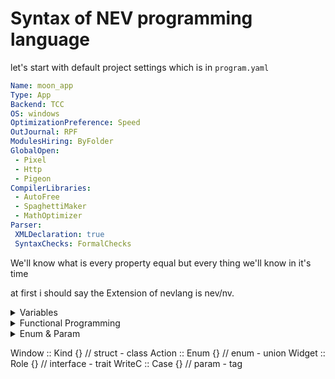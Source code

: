 # Syntax of NEV programming language 

let's start with default project settings which is in `program.yaml`
```yaml
Name: moon_app
Type: App
Backend: TCC
OS: windows
OptimizationPreference: Speed
OutJournal: RPF
ModulesHiring: ByFolder
GlobalOpen:
 - Pixel
 - Http
 - Pigeon
CompilerLibraries:
 - AutoFree
 - SpaghettiMaker
 - MathOptimizer
Parser:
 XMLDeclaration: true
 SyntaxChecks: FormalChecks
```
We'll know what is every property equal but every thing we'll know in it's time

at first i should say the Extension of nevlang is nev/nv.
<details>
<summary>Variables</summary>

## Variables and Data types
nev supports a big range of variables types let's learn it



### Read-Only variables
Nevlang is immutable by default so let's start with immutable variables
To declare an immutable variable you should use `:=` operator
And not '=' to make difference between change calue and declare a variable
For example:
```nev
fingers := 5  // There are 5 finger in every hand
legs := 2     // Every human has 2 legs
```



### Mutable variables
You should declare any variables immutable but only if necessary use `vmut` keyword to make it mutable
For example:
```nev
mut customers := 77   // There are mutable number of customers
mut contributors := 2   // There are mutable number of contributors
```


#### Nullable variables
Nev is null safety programming language to declare nullable mutable variable u should use `Option`
For example:
```nev
age := Option(45) // Declare n Option variabel to number
mut name := ?"ahmed" // Declare an Option variabel
```



### Datatypes
Nev support a range of types of variables.

So let's start with easy and simple types that the compiler will specify the type of variables to it if u didn't
| Type   | Length |
| ------ | ------ |
| `num`  | auto   |
| `str`  | auto   |
| `char` | 1-byte |
| `bool` | 1-bit  |

`num` type isn't performance choice and it makes calculations slow and `FormalChecks` mode will warn you if you used it so let's start with static-length numeric types
| Signed | Unsigned | Float  | Complex      | Length  |
| ------ | -------- | ------ | ------------ | ------- |
| `i8`   | `u8`     | ...... | ............ | 1-byte  |
| `i16`  | `u16`    | `f16`  | ............ | 2-byte  |
| `i32`  | `u32`    | `f32`  | `complex32`  | 4-byte  |
| `i64`  | `u64`    | `f64`  | `complex64`  | 8-byte  |


To specify the type of the variable you should write it after color that is after the variable's name.
For examples:
```nev
mut intger := i32(256)
mut float := f64(256)
```



### Array
Nev supports arrays.
An array is a data structure that stores a collection of elements. These elements can be of the same type and are accessed using an index. Arrays are commonly used to store lists of data and enable efficient access to individual elements.

#### Creating an Array
```nev
// Creating an array of numbers
numbers := [1, 2, 3, 4, 5]

// Creating an array of strings with type specified
fruits := [str](["apple", "banana", "cherry"])
```



<details>
<summary>String</summary>

### str and its functions

</details>

</details>


<details>
<summary>Functional Programming</summary>

## Functions and FP
Nev supports a range of FP features lets know it together!




### Functions
Functions in Nev is a block of code that performs a specific task. Functions are used to modularize and reuse code, as well as to improve the readability and structure of a program.
Declare functions is easy like datatypes declaration but the different u use `fun` keyword instead of `val`/`var` and after name or type of function you don't use equal sign and just write function value or `scope`


#### How to declare a scope
There is a 2 types of scope in nev the first one wich is curly-brackets scope and the second one is single-line scope using `=>` and if you using that scope in function that return a value you will write a value directly after `=>` without `return` keyword. 


#### How to declare a function
The syntax of declare a function is 
fun `keyword` + name of function + scope
and you can specify arguments and type of function using type color after function name than type than arguments between brackets like
`function_name + :: + function_type + ( + arguments + ) + scope`
For Example:
```nev
info :: nul() => cli.write("here is the info...": line) // that is a void function returns nul
double :: i32(x: i32) => x * 2
sum :: i32(x, y: i32) => x + y
main :: { // U can don't care about 'nul()' and compiler'll handle it 
    info()
    print_line(double(50): line)
    print_line(sum(double(50), 50): line)
}
```
output:
```
here is the info...
100
150
```
Note that `::` means equals like := for variables but for functions `function type + ( + arguments + )` is like variable type but for function and scope is the value.




### Anonymous functions & Closures
Anonymous functions: that is normal functions that can be declared in another functions.
Closures: This means that anonymous functions can inherit variables from the scope they were created in.
For example:
```nev
use cli {*}
main :: {
    mut arr := [1, 2, 3]
    add_number :: (x: i32, arr) => arr << x
    len := arr.len
    repeat 10 - len, i {
        add_number(i + len)
    }
    arr.for_each(write(it: Word))
}
```
output:
``` 1 2 3 4 5 6 7 8 9 10 ```




### Higher-order functions
In functional programming, a higher-order function is a function that can accept other functions as arguments, return functions, or both. They enable abstraction, composition, and the creation of more flexible and reusable code.


#### Function as an Argument
This approach involves passing a function (callback) as an argument to another function.The receiving function can then execute the callback, enabling flexible and customizable behavior.
For example:
```nev
print_output :: (fn: i32(i32), val: i32) {
    cli.write('The output is: ${fn(val)}'); 
} 
  
square :: i32(x: i32) => x * x

main :: => print_output(square, 5)
```
output:
```
25
```


#### Functions as Return Values
Higher-order functions can also return new functions. This is often used for creating specialized functions or closures. For instance, you can create a function factory that generates functions with specific behavior.
For example:
```nev
use cli {*}

multiplier :: (f: i32) =>
	(x: i32) => x * f

main :: {
    double :: multiplier(2)
    triple :: multiplier(3)

    write(double(5): Line)
    write(triple(5): Line)
}
```
output:
```
10
15
```
</details>

<details>
<summary>Enum & Param</summary>

## Enum
Enum is

</details>

Window :: Kind {} // struct - class
Action :: Enum {} // enum - union
Widget :: Role {} // interface - trait
WriteC :: Case {} // param - tag
